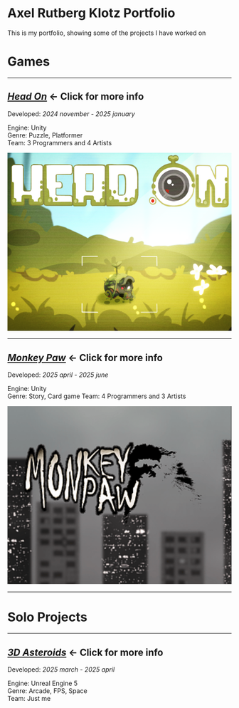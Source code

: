 # Axel Rutberg Klotz Portfolio
This is my portfolio, showing some of the projects I have worked on

# Games
---

## [_Head On_](/HeadOn) ← Click for more info 
Developed: _2024 november - 2025 january_

Engine: Unity  
Genre: Puzzle, Platformer  
Team: 3 Programmers and 4 Artists

![](https://github.com/AxelRK32/Portfolio/blob/main/Images/2rH3l%2B.png)

---
## [_Monkey Paw_](/MonkeyPaw) ← Click for more info 
Developed: _2025 april - 2025 june_

Engine: Unity  
Genre: Story, Card game
Team: 4 Programmers and 3 Artists

![](https://github.com/AxelRK32/Portfolio/blob/main/Images/2Tfm1.png)

---

# Solo Projects
---

## [_3D Asteroids_](/3DAsteroids) ← Click for more info 
Developed: _2025 march - 2025 april_

Engine: Unreal Engine 5  
Genre: Arcade, FPS, Space  
Team: Just me
